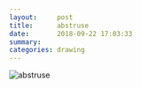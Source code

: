 ```yaml
---
layout:     post
title:      abstruse
date:       2018-09-22 17:03:33
summary:    
categories: drawing
---
```

![abstruse](/images/diary/abstruse.png ".")

